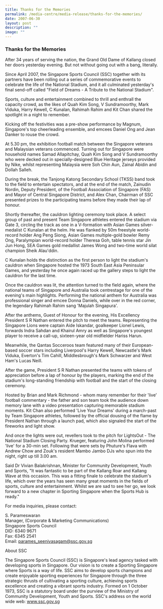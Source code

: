```yaml
---
title: Thanks for the Memories
permalink: /media-centre/media-release/thanks-for-the-memories/
date: 2007-06-30
layout: post
description: ""
image: ""
---
```

### **Thanks for the Memories**

After 34 years of serving the nation, the Grand Old Dame of Kallang closed her doors yesterday evening. But not without going out with a bang, literally.

Since April 2007, the Singapore Sports Council (SSC) together with its partners have been rolling out a series of commemorative events to celebrate the life of the National Stadium, and it all culminated yesterday's final send-off called "Field of Dreams - A Tribute to the National Stadium".

Sports, culture and entertainment combined to thrill and enthrall the capacity crowd, as the likes of Quah Kim Song, V Sundramoorthy, Mark Viduka, Harry Kewell, C Kunalan, Rahimah Rahim and Kit Chan shared the spotlight in a night to remember.

Kicking off the festivities was a pre-show performance by Magnum, Singapore's top cheerleading ensemble, and emcees Daniel Ong and Jean Danker to rouse the crowd.

At 5.30 pm, the exhibition football match between the Singapore veterans and Malaysian veterans commenced. Turning out for Singapore were household names Samad Allapitchay, Quah Kim Song and V Sundramoorthy who were decked out in specially-designed Blue Heritage jerseys provided by Nike, whilst representing Malaysia were Soh Chin Aun, Zainal Abidin and Dollah Salleh.

During the break, the Tanjong Katong Secondary School (TKSS) band took to the field to entertain spectators, and at the end of the match, Zainudin Nordin, Deputy President, of the Football Association of Singapore (FAS) and Mayor of Central Singapore District, and Alex Chan, Chairman of SSC presented prizes to the participating teams before they made their lap of honour.

Shortly thereafter, the cauldron lighting ceremony took place. A select group of past and present Team Singapore athletes entered the stadium via Gate 3, circling the track as one in a V-formation with Asian Games silver-medalist C Kunalan at the helm. He was flanked by 50m freestyle world-record holder Ang Peng Siong, Asian Games multiple-gold bowler Remy Ong, Paralympian world-record holder Theresa Goh, table tennis star Jin Jun Hong, SEA Games gold medallist James Wong and two-time world silat champion Sheik Alau'ddin.

C Kunalan holds the distinction as the first person to light the stadium's cauldron when Singapore hosted the 1973 South East Asia Peninsular Games, and yesterday he once again raced up the gallery steps to light the cauldron for the last time.

Once the cauldron was lit, the attention turned to the field again, where the national teams of Singapore and Australia took centrestage for one of the evening's main highlights. Performing the national anthem for Australia was professional singer and emcee Donna Daniels, while over in the red corner, the legendary Rahimah Rahim sang 'Majulah Singapura'.

After the anthems, Guest of Honour for the evening, His Excellency President S R Nathan entered the pitch to meet the teams. Representing the Singapore Lions were captain Aide Iskandar, goalkeeper Lionel Lewis, forwards Indra Sahdan and Khairul Amry as well as Singapore's youngest player to receive a call-up, sixteen-year old midfielder Hariss Harun.

Meanwhile, the Qantas Socceroos team featured many of their European-based soccer stars including Liverpool's Harry Kewell, Newcastle's Mark Viduka, Everton's Tim Cahill, Middlesbrough's Mark Schwarzer and West Ham's Lucas Neill.

After the game, President S R Nathan presented the teams with tokens of appreciation before a lap of honour by the players, marking the end of the stadium's long-standing friendship with football and the start of the closing ceremony.

Hosted by Brian and Mark Richmond - whom many remember for their 'live' football commentary - the father and son team took the audience down memory lane with a video presentation capturing memorable stadium moments. Kit Chan also performed 'Live Your Dreams' during a march-past by Team Singapore athletes, followed by the official dousing of the flame by President Nathan through a launch pad, which also signaled the start of the fireworks and light show.

And once the lights were out, revellers took to the pitch for LightsOut - The National Stadium Closing Party. Krueger, featuring John Molina performed 'live' for a 30-min set. Following that were sets by Phuture's Flava with Andrew Chow and Zouk's resident Mambo Jambo DJs who spun into the night, right up till 3.00 am.

Said Dr Vivian Balakrishnan, Minister for Community Development, Youth and Sports, "It was fantastic to be part of the Kallang Roar and Kallang Wave at this occasion. This was a fitting finale to celebrate the stadium's life, which over the years has seen many great moments in the fields of sports, culture and entertainment. Whilst we are sad to see her go, we look forward to a new chapter in Sporting Singapore when the Sports Hub is ready."


For media inquiries, please contact:

S. Parameswaran
<br>
Manager, (Corporate & Marketing Communications)
<br>
Singapore Sports Council
<br>
DID: 6340 9671
<br>
Fax: 6345 2541
<br>
Email: [parames_seenivasagam@ssc.gov.sg](mailto:parames_seenivasagam@ssc.gov.sg)


About SSC

The Singapore Sports Council (SSC) is Singapore's lead agency tasked with developing sports in Singapore. Our vision is to create a Sporting Singapore where Sports is a way of life. SSC aims to develop sports champions and create enjoyable sporting experiences for Singapore through the three strategic thrusts of cultivating a sporting culture, achieving sports excellence and creating a vibrant sports industry. Formed on 1 October 1973, SSC is a statutory board under the purview of the Ministry of Community Development, Youth and Sports. SSC's address on the world wide web: www.ssc.gov.sg